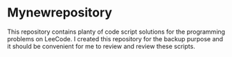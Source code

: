 # Mynewrepository
This repository contains planty of code script solutions for the programming problems on LeeCode. I created this repository for the
backup purpose and it should be convenient for me to review and review these scripts.

